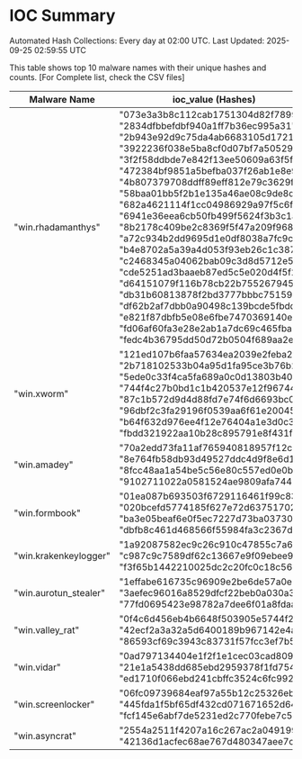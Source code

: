# IOC Summary

Automated Hash Collections: Every day at 02:00 UTC. Last Updated: 2025-09-25 02:59:55 UTC

This table shows top 10 malware names with their unique hashes and counts. [For Complete list, check the CSV files]

| Malware Name | ioc_value (Hashes) | Count |
|--------------|--------------------|-------|
|  "win.rhadamanthys" |  "073e3a3b8c112cab1751304d82f78997"<br> "2834dfbbefdbf940a1ff7b36ec995a31"<br> "2b943e92d9c75da4ab6683105d1721a6"<br> "3922236f038e5ba8cf0d07bf7a505294"<br> "3f2f58ddbde7e842f13ee50609a63f5f"<br> "472384bf9851a5befba037f26ab1e8e9"<br> "4b807379708ddff89eff812e79c3629f"<br> "58baa01bb5f2b1e135a46ae08c9de8dd"<br> "682a4621114f1cc04986929a97f5c6f5"<br> "6941e36eea6cb50fb499f5624f3b3c1a"<br> "8b2178c409be2c8369f5f47a209f968b"<br> "a72c934b2dd9695d1e0df8038a7fc9c4"<br> "b4e8702a5a39a4d053f93eb26c1c3870"<br> "c2468345a04062bab09c3d8d5712e56f"<br> "cde5251ad3baaeb87ed5c5e020d4f5f2"<br> "d64151079f116b78cb22b755267945f5"<br> "db31b60813878f2bd3777bbbc7515932"<br> "df62b2af7dbb0a90498c139bcde5fbdd"<br> "e821f87dbfb5e08e6fbe7470369140e2"<br> "fd06af60fa3e28e2ab1a7dc69c465fba"<br> "fedc4b36795dd50d72b0504f689aa2e7" | 21 |
|  "win.xworm" |  "121ed107b6faa57634ea2039e2feba2e"<br> "2b718102533b04a95d1fa95ce3b76b2a"<br> "5ede0c33f4ca5fa689a0c0d13803b401"<br> "744f4c27b0bd1c1b420537e12f96744f"<br> "87c1b572d9d4d88fd7e74f6d6693bc03"<br> "96dbf2c3fa29196f0539aa6f61e20045"<br> "b64f632d976ee4f12e76404a1e3d0c3a"<br> "fbdd321922aa10b28c895791e8f431f8" | 8 |
|  "win.amadey" |  "70a2edd73fa11af765940818957f12ca"<br> "8e764fb58db93d49527ddc4d9f8e6d11"<br> "8fcc48aa1a54be5c56e80c557ed0e0bf"<br> "9102711022a0581524ae9809afa7449c" | 4 |
|  "win.formbook" |  "01ea087b693503f6729116461f99c83f"<br> "020bcefd5774185f627e72d63751702e"<br> "ba3e05beaf6e0f5ec7227d73ba03730c"<br> "dbfb8c461d468566f55984fa3c2367d1" | 4 |
|  "win.krakenkeylogger" |  "1a92087582ec9c26c910c47855c7a6cb"<br> "c987c9c7589df62c13667e9f09ebee99"<br> "f3f65b1442210025dc2c20fc0c18c568" | 3 |
|  "win.aurotun_stealer" |  "1effabe616735c96909e2be6de57a0e1"<br> "3aefec96016a8529dfcf22beb0a030a3"<br> "77fd0695423e98782a7dee6f01a8fdaa" | 3 |
|  "win.valley_rat" |  "0f4c6d456eb4b6648f503905e5744f2c"<br> "42ecf2a3a32a5d6400189b967142e4ab"<br> "86593cf69c3943c83731f57fcc3ef7b5" | 3 |
|  "win.vidar" |  "0ad797134404e1f2f1e1cec03cad8090"<br> "21e1a5438dd685ebd2959378f1fd754e"<br> "ed1710f066ebd241cbffc3524c6fc992" | 3 |
|  "win.screenlocker" |  "06fc09739684eaf97a55b12c25326eb5"<br> "445fda1f5bf65df432cd071671652d64"<br> "fcf145e6abf7de5231ed2c770febe7c5" | 3 |
|  "win.asyncrat" |  "2554a2511f4207a16c267ac2a049199a"<br> "42136d1acfec68ae767d480347aee7ce" | 2 |